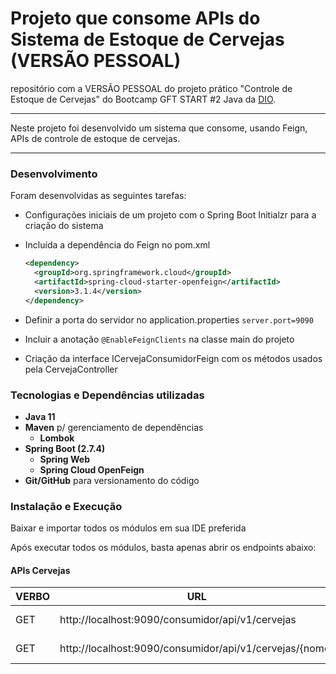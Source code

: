 # Projeto que consome APIs do Sistema de Estoque de Cervejas (VERSÃO PESSOAL) 

repositório com a VERSÃO PESSOAL do projeto prático "Controle de Estoque de Cervejas" do Bootcamp GFT START #2 Java da [DIO](https://digitalinnovation.one/).

--------------------

Neste projeto foi desenvolvido um sistema que consome, usando Feign, APIs de controle de estoque de cervejas.

--------------------

### Desenvolvimento

Foram desenvolvidas as seguintes tarefas:

* Configurações iniciais de um projeto com o Spring Boot Initialzr para a criação do sistema

* Incluída a dependência do Feign no pom.xml
  ````xml
  <dependency>
    <groupId>org.springframework.cloud</groupId>
    <artifactId>spring-cloud-starter-openfeign</artifactId>
    <version>3.1.4</version>
  </dependency>
  ````
* Definir a porta do servidor no application.properties
 ````server.port=9090````
* Incluir a anotação ````@EnableFeignClients```` na classe main do projeto
* Criação da interface ICervejaConsumidorFeign com os métodos usados pela CervejaController

### Tecnologias e Dependências utilizadas

- **Java 11**
- **Maven** p/ gerenciamento de dependências
  - **Lombok**
- **Spring Boot (2.7.4)**
  - **Spring Web**
  - **Spring Cloud OpenFeign**
- **Git/GitHub** para versionamento do código

### Instalação e Execução

Baixar e importar todos os módulos em sua IDE preferida

Após executar todos os módulos, basta apenas abrir os endpoints abaixo:

#### APIs Cervejas

| VERBO  | URL                                              | CORPO                                                        |
| ------ |--------------------------------------------------| ------------------------------------------------------------ |
| GET    | http://localhost:9090/consumidor/api/v1/cervejas | NÃO É NECESSÁRIO                                             |
| GET    | http://localhost:9090/consumidor/api/v1/cervejas/{nome}     | NÃO É NECESSÁRIO                                             |
